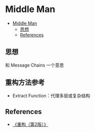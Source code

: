 # Middle Man


<!-- TOC -->

- [Middle Man](#middle-man)
    - [思想](#思想)
    - [References](#references)

<!-- /TOC -->


## 思想
和 Message Chains 一个意思



## 重构方法参考
* Extract Function：代理多层或复杂结构


## References
* [《重构（第2版）》](https://book.douban.com/subject/33400354/)
